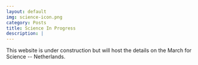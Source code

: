 ```yaml
---
layout: default
img: science-icon.png
category: Posts
title: Science In Progress
description: |
---
```

  This website is under construction but will host the details on the March for Science -- Netherlands.
